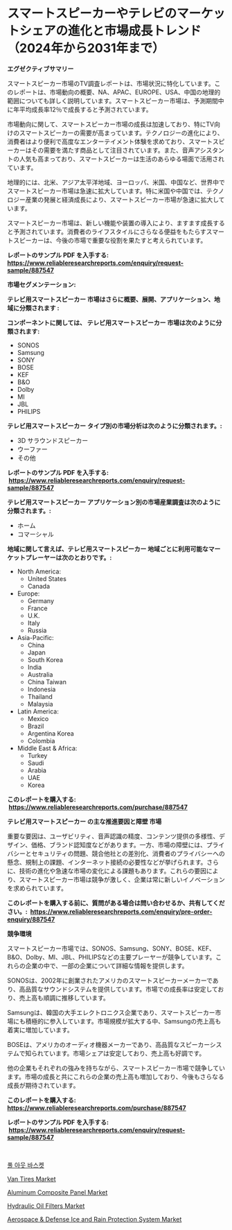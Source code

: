 <p><h1>スマートスピーカーやテレビのマーケットシェアの進化と市場成長トレンド（2024年から2031年まで）</h1></p><p><strong>エグゼクティブサマリー</strong></p>
<p><p>スマートスピーカー市場のTV調査レポートは、市場状況に特化しています。このレポートは、市場動向の概要、NA、APAC、EUROPE、USA、中国の地理的範囲についても詳しく説明しています。スマートスピーカー市場は、予測期間中に年平均成長率12％で成長すると予測されています。</p><p>市場動向に関して、スマートスピーカー市場の成長は加速しており、特にTV向けのスマートスピーカーの需要が高まっています。テクノロジーの進化により、消費者はより便利で高度なエンターテイメント体験を求めており、スマートスピーカーはその需要を満たす商品として注目されています。また、音声アシスタントの人気も高まっており、スマートスピーカーは生活のあらゆる場面で活用されています。</p><p>地理的には、北米、アジア太平洋地域、ヨーロッパ、米国、中国など、世界中でスマートスピーカー市場は急速に拡大しています。特に米国や中国では、テクノロジー産業の発展と経済成長により、スマートスピーカー市場が急速に拡大しています。</p><p>スマートスピーカー市場は、新しい機能や装置の導入により、ますます成長すると予測されています。消費者のライフスタイルにさらなる便益をもたらすスマートスピーカーは、今後の市場で重要な役割を果たすと考えられています。</p></p>
<p><strong>レポートのサンプル PDF を入手する: <a href="https://www.reliableresearchreports.com/enquiry/request-sample/887547">https://www.reliableresearchreports.com/enquiry/request-sample/887547</a></strong></p>
<p><strong>市場セグメンテーション:</strong></p>
<p><strong> テレビ用スマートスピーカー 市場はさらに概要、展開、アプリケーション、地域に分類されます :</strong></p>
<p><strong>コンポーネントに関しては、 テレビ用スマートスピーカー 市場は次のように分類されます: &nbsp;</strong></p>
<p><ul><li>SONOS</li><li>Samsung</li><li>SONY</li><li>BOSE</li><li>KEF</li><li>B&O</li><li>Dolby</li><li>MI</li><li>JBL</li><li>PHILIPS</li></ul></p>
<p><strong> テレビ用スマートスピーカー タイプ別の市場分析は次のように分類されます。:</strong></p>
<p><ul><li>3D サラウンドスピーカー</li><li>ウーファー</li><li>その他</li></ul></p>
<p><strong>レポートのサンプル PDF を入手する: &nbsp;<a href="https://www.reliableresearchreports.com/enquiry/request-sample/887547">https://www.reliableresearchreports.com/enquiry/request-sample/887547</a></strong></p>
<p><strong> テレビ用スマートスピーカー アプリケーション別の市場産業調査は次のように分類されます。:</strong></p>
<p><ul><li>ホーム</li><li>コマーシャル</li></ul></p>
<p><strong>地域に関して言えば、テレビ用スマートスピーカー 地域ごとに利用可能なマーケットプレーヤーは次のとおりです。:</strong></p>
<p><ul>
    <li>
        North America:
        <ul>
            <li>United States</li>
            <li>Canada</li>
        </ul>
    </li>
    <li>
        Europe:
        <ul>
            <li>Germany</li>
            <li>France</li>
            <li>U.K.</li>
            <li>Italy</li>
            <li>Russia</li>
        </ul>
    </li>
    <li>
        Asia-Pacific:
        <ul>
            <li>China</li>
            <li>Japan</li>
            <li>South Korea</li>
            <li>India</li>
            <li>Australia</li>
            <li>China Taiwan</li>
            <li>Indonesia</li>
            <li>Thailand</li>
            <li>Malaysia</li>
        </ul>
    </li>
    <li>
        Latin America:
        <ul>
            <li>Mexico</li>
            <li>Brazil</li>
            <li>Argentina Korea</li>
            <li>Colombia</li>
        </ul>
    </li>
    <li>
        Middle East & Africa:
        <ul>
            <li>Turkey</li>
            <li>Saudi</li>
            <li>Arabia</li>
            <li>UAE</li>
            <li>Korea</li>
        </ul>
    </li>
    </ul></p>
<p><strong>このレポートを購入する: &nbsp;<a href="https://www.reliableresearchreports.com/purchase/887547">https://www.reliableresearchreports.com/purchase/887547</a></strong></p>
<p><strong>テレビ用スマートスピーカー の主な推進要因と障壁 市場</strong></p>
<p><p>重要な要因は、ユーザビリティ、音声認識の精度、コンテンツ提供の多様性、デザイン、価格、ブランド認知度などがあります。一方、市場の障壁には、プライバシーとセキュリティの問題、競合他社との差別化、消費者のプライバシーへの懸念、規制上の課題、インターネット接続の必要性などが挙げられます。さらに、技術の進化や急速な市場の変化による課題もあります。これらの要因により、スマートスピーカー市場は競争が激しく、企業は常に新しいイノベーションを求められています。</p></p>
<p><strong>このレポートを購入する前に、質問がある場合は問い合わせるか、共有してください。:&nbsp; <a href="https://www.reliableresearchreports.com/enquiry/pre-order-enquiry/887547">https://www.reliableresearchreports.com/enquiry/pre-order-enquiry/887547</a></strong></p>
<p><strong>競争環境</strong></p>
<p><p>スマートスピーカー市場では、SONOS、Samsung、SONY、BOSE、KEF、B&O、Dolby、MI、JBL、PHILIPSなどの主要プレーヤーが競争しています。これらの企業の中で、一部の企業について詳細な情報を提供します。</p><p>SONOSは、2002年に創業されたアメリカのスマートスピーカーメーカーであり、高品質なサウンドシステムを提供しています。市場での成長率は安定しており、売上高も順調に推移しています。</p><p>Samsungは、韓国の大手エレクトロニクス企業であり、スマートスピーカー市場にも積極的に参入しています。市場規模が拡大する中、Samsungの売上高も着実に増加しています。</p><p>BOSEは、アメリカのオーディオ機器メーカーであり、高品質なスピーカーシステムで知られています。市場シェアは安定しており、売上高も好調です。</p><p>他の企業もそれぞれの強みを持ちながら、スマートスピーカー市場で競争しています。市場の成長と共にこれらの企業の売上高も増加しており、今後もさらなる成長が期待されています。</p></p>
<p><strong>このレポートを購入する: &nbsp; <a href="https://www.reliableresearchreports.com/purchase/887547">https://www.reliableresearchreports.com/purchase/887547</a></strong></p>
<p><strong>レポートのサンプル PDF を入手する: &nbsp;<a href="https://www.reliableresearchreports.com/enquiry/request-sample/887547">https://www.reliableresearchreports.com/enquiry/request-sample/887547</a></strong><strong></strong></p>
<p>&nbsp;</p>
<p><p><a href="https://github.com/idcefvhkdut6/Market-Research-Report-List-1/blob/main/5963548187584.md">풀 아웃 바스켓</a></p><p><a href="https://issuu.com/reportprime-2/docs/van-tires-market-size-2030.pptx">Van Tires Market</a></p><p><a href="https://view.publitas.com/reportprime-1/aluminum-composite-panel-market-size-growth-and-forecast-from-2023-2030/">Aluminum Composite Panel Market</a></p><p><a href="https://github.com/GroverBarry/Market-Research-Report-List-4/blob/main/hydraulic-oil-filters-market.md">Hydraulic Oil Filters Market</a></p><p><a href="https://fearless-okapi-6c8.notion.site/Aerospace-Defense-Ice-and-Rain-Protection-System-Market-Size-and-Growth-Market-Segmentation-Regi-f2c6a78971c1496cbf2f925e5ce35f48">Aerospace & Defense Ice and Rain Protection System Market</a></p></p>